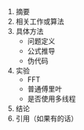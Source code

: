 1. 摘要
2. 相关工作或算法
3. 具体方法
   - 问题定义
   - 公式推导
   - 伪代码
4. 实验
   - FFT
   - 普通傅里叶
   - 是否使用多线程
5. 结论
6. 引用（如果有的话）